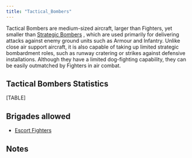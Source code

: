 ```yaml
---
title: "Tactical_Bombers"
---
```


Tactical Bombers are medium-sized aircraft, larger than Fighters, yet
smaller than [Strategic Bombers](/Strategic_Bombers "Strategic Bombers")
, which are used primarily for delivering attacks against enemy ground
units such as Armour and Infantry. Unlike close air support aircraft, it
is also capable of taking up limited strategic bombardment roles, such
as runway cratering or strikes against defensive installations. Although
they have a limited dog-fighting capability, they can be easily
outmatched by Fighters in air combat.

##  Tactical Bombers Statistics 

[TABLE]

##  Brigades allowed 

-   [Escort Fighters](/Escort_Fighters "Escort Fighters")

##  Notes 
